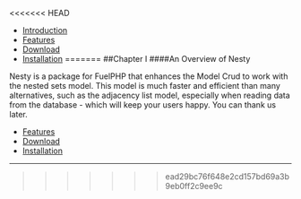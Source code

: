 <<<<<<< HEAD
* [Introduction](#features "/manuals/nesty/introduction/introduction")
* [Features](#features "/manuals/nesty/introduction/features")
* [Download](#download "/manuals/nesty/introduction/download")
* [Installation](#installation "/manuals/nesty/introduction/installation")
=======
##Chapter I
####An Overview of Nesty

Nesty is a package for FuelPHP that enhances the Model Crud to work with the nested sets model. This model is much faster and efficient than many alternatives, such as the adjacency list model, especially when reading data from the database - which will keep your users happy. You can thank us later.

* [Features](#Features "/manuals/nesty/introduction/features")
* [Download](#Download "/manuals/nesty/introduction/download")
* [Installation](#Installation "/manuals/nesty/introduction/installation")

----------
>>>>>>> ead29bc76f648e2cd157bd69a3b9eb0ff2c9ee9c

